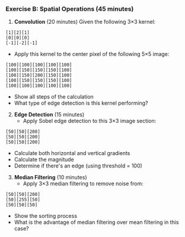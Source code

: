 ### Exercise B: Spatial Operations (45 minutes)

1. **Convolution** (20 minutes)
Given the following 3×3 kernel:
```
[1][2][1]
[0][0][0]
[-1][-2][-1]
```
   - Apply this kernel to the center pixel of the following 5×5 image:
```
[100][100][100][100][100]
[100][150][150][150][100]
[100][150][200][150][100]
[100][150][150][150][100]
[100][100][100][100][100]
```
   - Show all steps of the calculation
   - What type of edge detection is this kernel performing?

2. **Edge Detection** (15 minutes)
   - Apply Sobel edge detection to this 3×3 image section:
```
[50][50][200]
[50][50][200]
[50][50][200]
```
   - Calculate both horizontal and vertical gradients
   - Calculate the magnitude
   - Determine if there's an edge (using threshold = 100)

3. **Median Filtering** (10 minutes)
   - Apply 3×3 median filtering to remove noise from:
```
[50][50][200]
[50][255][50]
[50][50][50]
```
   - Show the sorting process
   - What is the advantage of median filtering over mean filtering in this case?
